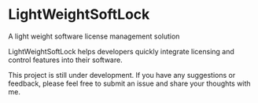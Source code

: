 # LightWeightSoftLock
A light weight software license management solution

LightWeightSoftLock helps developers quickly integrate licensing and control features into their software.

This project is still under development. If you have any suggestions or feedback, please feel free to submit an issue and share your thoughts with me.
